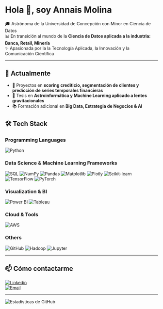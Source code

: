 # Hola 👋, soy Annais Molina  

🎓 Astrónoma de la Universidad de Concepción con Minor en Ciencia de Datos  
📊 En transición al mundo de la **Ciencia de Datos aplicada a la industria: Banca, Retail, Minería**  
✨ Apasionada por la la Tecnología Aplicada, la Innovación y la Comunicación Científica  

---

## 🌱 Actualmente
- 🚀 Proyectos en **scoring crediticio, segmentación de clientes y predicción de series temporales financieras**  
- 🔭 Tesis en **Astroinformática y Machine Learning aplicado a lentes gravitacionales**  
- 📚 Formación adicional en **Big Data, Estrategia de Negocios & AI**  


## 🛠️ Tech Stack  

### Programming Languages  
![Python](https://img.shields.io/badge/Python-3776AB?style=for-the-badge&logo=python&logoColor=white)  

### Data Science & Machine Learning Frameworks
![SQL](https://img.shields.io/badge/SQL-003B57?style=for-the-badge&logo=postgresql&logoColor=white)  ![NumPy](https://img.shields.io/badge/Numpy-013243?style=for-the-badge&logo=numpy&logoColor=white)  ![Pandas](https://img.shields.io/badge/Pandas-150458?style=for-the-badge&logo=pandas&logoColor=white)  ![Matplotlib](https://img.shields.io/badge/Matplotlib-3776AB?style=for-the-badge&logo=plotly&logoColor=white) ![Plotly](https://img.shields.io/badge/Plotly-3F4F75?style=for-the-badge&logo=plotly&logoColor=white)  ![Scikit-learn](https://img.shields.io/badge/scikit--learn-F7931E?style=for-the-badge&logo=scikitlearn&logoColor=white)  ![TensorFlow](https://img.shields.io/badge/TensorFlow-FF6F00?style=for-the-badge&logo=tensorflow&logoColor=white)  ![PyTorch](https://img.shields.io/badge/PyTorch-EE4C2C?style=for-the-badge&logo=pytorch&logoColor=white)  

### Visualization & BI  
![Power BI](https://img.shields.io/badge/PowerBI-F2C811?style=for-the-badge&logo=powerbi&logoColor=black)  ![Tableau](https://img.shields.io/badge/Tableau-E97627?style=for-the-badge&logo=tableau&logoColor=white)  

### Cloud & Tools  
![AWS](https://img.shields.io/badge/AWS-FF9900?style=for-the-badge&logo=amazonaws&logoColor=white) 

### Others  
![GitHub](https://img.shields.io/badge/GitHub-181717?style=for-the-badge&logo=github&logoColor=white)  ![Hadoop](https://img.shields.io/badge/Hadoop-FFCC00?style=for-the-badge&logo=apachehadoop&logoColor=black)  ![Jupyter](https://img.shields.io/badge/Jupyter-F37626?style=for-the-badge&logo=jupyter&logoColor=white)  
  

---

## 📫 Cómo contactarme  
[![Linkedin](https://img.shields.io/badge/LinkedIn-blue?style=for-the-badge&logo=linkedin)](https://www.linkedin.com/in/annaismolina/)  
[![Email](https://img.shields.io/badge/Email-D14836?style=for-the-badge&logo=gmail&logoColor=white)](mailto:astroannais@gmail.com)  

---


![Estadísticas de GitHub](https://github-readme-stats.vercel.app/api?username=AnnaisMolina&show_icons=true&theme=radical)
<!--
**AnnaisMolina/AnnaisMolina** is a ✨ _special_ ✨ repository because its `README.md` (this file) appears on your GitHub profile.

Here are some ideas to get you started:

- 🔭 I’m currently working on ...
- 🌱 I’m currently learning ...
- 👯 I’m looking to collaborate on ...
- 🤔 I’m looking for help with ...
- 💬 Ask me about ...
- 📫 How to reach me: ...
- 😄 Pronouns: ...
- ⚡ Fun fact: ...
-->
